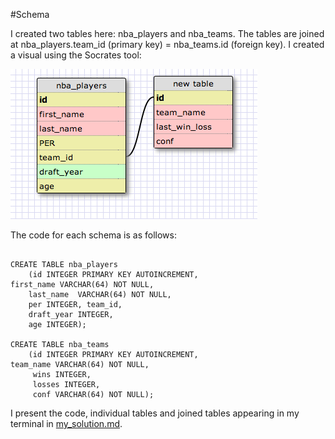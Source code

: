 
#Schema

I created two tables here: nba_players and nba_teams. The tables are joined at nba_players.team_id (primary key) = nba_teams.id (foreign key). I created a visual using the Socrates tool:

![](schema.jpg)

The code for each schema is as follows:

<pre><code>
CREATE TABLE nba_players 
	(id INTEGER PRIMARY KEY AUTOINCREMENT,                                           	first_name VARCHAR(64) NOT NULL,
	last_name  VARCHAR(64) NOT NULL, 
	per INTEGER, team_id, 
	draft_year INTEGER, 
	age INTEGER);

CREATE TABLE nba_teams 
	(id INTEGER PRIMARY KEY AUTOINCREMENT,                                                                       	 team_name VARCHAR(64) NOT NULL,
	 wins INTEGER, 
	 losses INTEGER, 
	 conf VARCHAR(64) NOT NULL);
</pre></code>

I present the code, individual tables and joined tables appearing in my terminal in [my_solution.md](my_solution.md).

